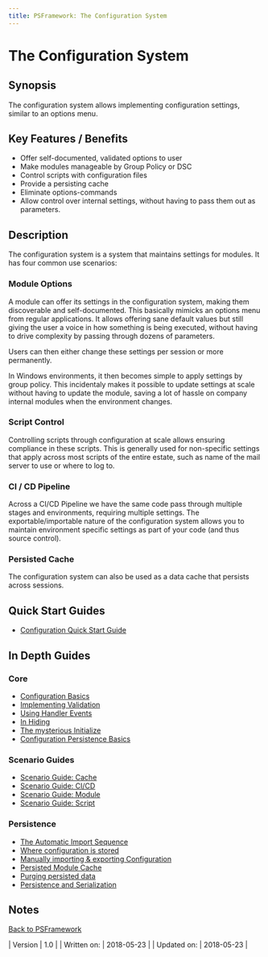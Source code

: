```yaml
---
title: PSFramework: The Configuration System
---
```

# The Configuration System
## Synopsis

The configuration system allows implementing configuration settings, similar to an options menu.

## Key Features / Benefits

 - Offer self-documented, validated options to user
 - Make modules manageable by Group Policy or DSC
 - Control scripts with configuration files
 - Provide a persisting cache
 - Eliminate options-commands
 - Allow control over internal settings, without having to pass them out as parameters.

## Description

The configuration system is a system that maintains settings for modules.
It has four common use scenarios:

### Module Options

A module can offer its settings in the configuration system, making them discoverable and self-documented.
This basically mimicks an options menu from regular applications.
It allows offering sane default values but still giving the user a voice in how something is being executed, without having to drive complexity by passing through dozens of parameters.

Users can then either change these settings per session or more permanently.

In Windows environments, it then becomes simple to apply settings by group policy.
This incidentaly makes it possible to update settings at scale without having to update the module, saving a lot of hassle on company internal modules when the environment changes.

### Script Control

Controlling scripts through configuration at scale allows ensuring compliance in these scripts.
This is generally used for non-specific settings that apply across most scripts of the entire estate, such as name of the mail server to use or where to log to.

### CI / CD Pipeline

Across a CI/CD Pipeline we have the same code pass through multiple stages and environments, requiring multiple settings.
The exportable/importable nature of the configuration system allows you to maintain environment specific settings as part of your code (and thus source control).

### Persisted Cache

The configuration system can also be used as a data cache that persists across sessions.

## Quick Start Guides

 - [Configuration Quick Start Guide](https://psframework.org/documentation/quickstart/psframework/configuration.html)

## In Depth Guides
### Core

 - [Configuration Basics](configuration/basics.html)
 - [Implementing Validation](configuration/validation.html)
 - [Using Handler Events](configuration/handler.html)
 - [In Hiding](configuration/in-hiding.html)
 - [The mysterious Initialize](configuration/initialize.html)
 - [Configuration Persistence Basics](configuration/persistence-basics.html)

### Scenario Guides

 - [Scenario Guide: Cache](configuration/scenario-cache.html)
 - [Scenario Guide: CI/CD](configuration/scenario-ci-cd.html)
 - [Scenario Guide: Module](configuration/scenario-module.html)
 - [Scenario Guide: Script](configuration/scenario-script.html)

### Persistence

 - [The Automatic Import Sequence](configuration/import.html)
 - [Where configuration is stored](configuration/persistence-location.html)
 - [Manually importing & exporting Configuration](configuration/persistence-manual-export-import.html)
 - [Persisted Module Cache](configuration/persistence-module-cache.html)
 - [Purging persisted data](configuration/persistence-purge.html)
 - [Persistence and Serialization](configuration/persistence-serialization.html)

## Notes
[Back to PSFramework](https://psframework.org/documentation/documents/psframework.html)

| Version | 1.0 |
| Written on: | 2018-05-23 |
| Updated on: | 2018-05-23 |
